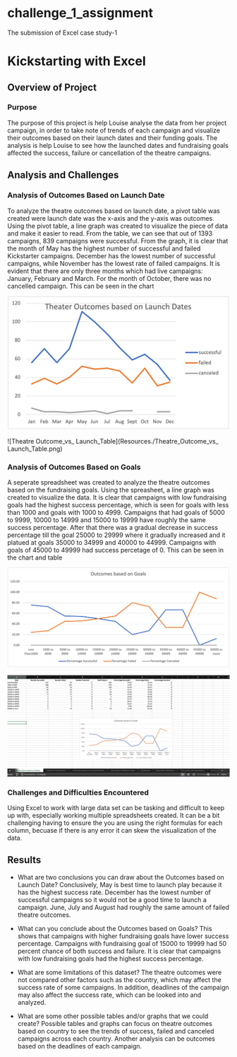 # challenge_1_assignment
The submission of Excel case study-1

# Kickstarting with Excel

## Overview of Project

### Purpose
The purpose of this project is help Louise analyse the data from her project campaign, in order to take note of trends of each campaign and visualize their outcomes based on their launch dates and their funding goals. The analysis is help Louise to see how the launched dates and fundraising goals affected the success, failure or cancellation of the theatre campaigns.

## Analysis and Challenges

### Analysis of Outcomes Based on Launch Date
To analyze the theatre outcomes based on launch date, a pivot table was created were launch date was the x-axis and the y-axis was outcomes. Using the pivot table, a line graph was created to visualize the piece of data and make it easier to read. From the table, we can see that out of 1393 campaigns, 839 campaigns were successful. From the graph, it is clear that the month of May has the highest number of successful and failed Kickstarter campaigns. December has the lowest number of successful campaigns, while November has the lowest rate of failed campaigns. It is evident that there are only three months which had live campaigns: January, February and March. For the month of October, there was no cancelled campaign. This can be seen in the chart

![Theater_Outcomes_vs_Launch](Resources./Theater_Outcomes_vs_Launch.png)




![Theatre Outcome_vs_ Launch_Table](Resources./Theatre_Outcome_vs_ Launch_Table.png) 

### Analysis of Outcomes Based on Goals
A seperate spreadsheet was created to analyze the theatre outcomes based on the fundraising goals. Using the spreasheet, a line graph was created to visualize the data. It is clear that campaigns with low fundraising goals had the highest success percentage, which is seen for goals with less than 1000 and goals with 1000 to 4999. Campaigns that had goals of 5000 to 9999, 10000 to 14999 and 15000 to 19999 have roughly the same success percentage. After that there was a gradual decrease in success percentage till the goal 25000 to 29999 where it gradually increased and it platued at goals 35000 to 34999 and 40000 to 44999. Campaigns with goals of 45000 to 49999 had success percetage of 0. This can be seen in the chart and table 

![Outcomes_vs_Goals](Resources./Outcomes_vs_Goals.png) 


![Outcomes_vs_ Goals Table](Resources./Outcomes_vs_Goals_Table.png) 

### Challenges and Difficulties Encountered
Using Excel to work with large data set can be tasking and difficult to keep up with, especially working multiple spreadsheets created. It can be a bit challenging having to ensure the you are using the right formulas for each column, becuase if there is any error it can skew the visualization of the data.

## Results

- What are two conclusions you can draw about the Outcomes based on Launch Date?
Conclusively, May is best time to launch play because it has the highest success rate. December has the lowest number of successful campaigns so it would not be a good time to launch a campaign. June, July and August had roughly the same amount of failed theatre outcomes.

- What can you conclude about the Outcomes based on Goals?
This shows that campaigns with higher fundraising goals have lower success percentage. Campaigns with fundraising goal of 15000 to 19999 had 50 percent chance of both success and failure. It is clear that campaigns with low fundraising goals had the highest success percentage.

- What are some limitations of this dataset?
The theatre outcomes were not compared other factors such as the country, which may affect the success rate of some campaigns. In addition, deadlines of the campaign may also affect the success rate, which can be looked into and analyzed.


- What are some other possible tables and/or graphs that we could create?
Possible tables and graphs can focus on theatre outcomes based on country to see the trends of success, failed and canceled campaigns across each country. Another analysis can be outcomes based on the deadlines of each campaign.
